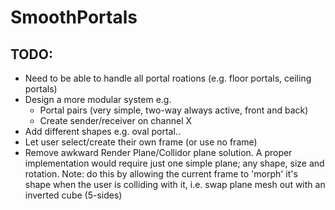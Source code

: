 # SmoothPortals

## TODO:
- Need to be able to handle all portal roations (e.g. floor portals, ceiling portals)
- Design a more modular system e.g.
  - Portal pairs (very simple, two-way always active, front and back)
  - Create sender/receiver on channel X
- Add different shapes e.g. oval portal..
- Let user select/create their own frame (or use no frame)
- Remove awkward Render Plane/Collidor plane solution. A proper implementation would require just one simple plane; any shape, size and rotation.
  Note: do this by allowing the current frame to 'morph' it's shape when the user is colliding with it, i.e. swap plane mesh out with an inverted cube (5-sides)

